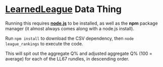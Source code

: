 # [LearnedLeague](http://learnedleague.com) Data Thing

Running this requires **[node.js](http://nodejs.org)** to be installed, as well as the **npm** package manager (it almost always comes along with a node.js install).

Run `npm install` to download the CSV dependency, then `node league_rankings` to execute the code. 

This will spit out the aggregate Q% and adjusted aggregate Q% (100 = average) for each of the LL67 rundles, in descending order. 